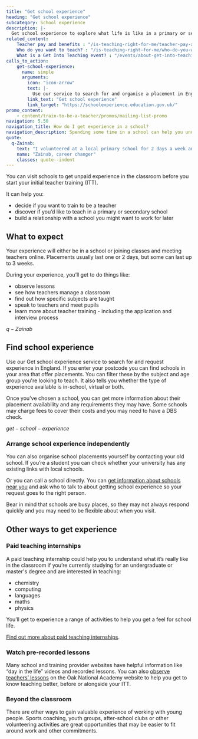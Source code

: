 ```yaml
---
title: "Get school experience"
heading: "Get school experience"
subcategory: School experience
description: |-
  Get school experience to explore what life is like in a primary or secondary classroom and find out if teaching is right for you.
related_content:
    Teacher pay and benefits : "/is-teaching-right-for-me/teacher-pay-and-benefits"
    Who do you want to teach? : "/is-teaching-right-for-me/who-do-you-want-to-teach"
    What is a Get Into Teaching event? : "/events/about-get-into-teaching-events"
calls_to_action:
    get-school-experience:
      name: simple
      arguments:
        icon: "icon-arrow"
        text: |-
          Use our service to search for and organise a placement in England.
        link_text: "Get school experience"
        link_target: "https://schoolexperience.education.gov.uk/"
promo_content:
    - content/train-to-be-a-teacher/promos/mailing-list-promo
navigation: 5.50
navigation_title: How do I get experience in a school?
navigation_description: Spending some time in a school can help you understand if teaching is right for you and give you experience to talk about in your application.
quote:
  q-Zainab:
    text: "I volunteered at a local primary school for 2 days a week and from the moment I walked into my first class, it felt very natural to be interacting with children."
    name: "Zainab, career changer"
    classes: quote--indent
---
```


You can visit schools to get unpaid experience in the classroom before you start your initial teacher training (ITT).

It can help you:

- decide if you want to train to be a teacher
- discover if you’d like to teach in a primary or secondary school
- build a relationship with a school you might want to work for later

## What to expect

Your experience will either be in a school or joining classes and meeting teachers online. Placements usually last one or 2 days, but some can last up to 3 weeks.

During your experience, you’ll get to do things like:

- observe lessons
- see how teachers manage a classroom
- find out how specific subjects are taught
- speak to teachers and meet pupils
- learn more about teacher training - including the application and interview process

$q-Zainab$

## Find school experience

Use our Get school experience service to search for and request experience in England. If you enter your postcode you can find schools in your area that offer placements. You can filter these by the subject and age group you're looking to teach. It also tells you whether the type of experience available is in-school, virtual or both.

Once you've chosen a school, you can get more information about their placement availability and any requirements they may have. Some schools may charge fees to cover their costs and you may need to have a DBS check. 

$get-school-experience$

### Arrange school experience independently

You can also organise school placements yourself by contacting your old school. If you’re a student you can check whether your university has any existing links with local schools. 

Or you can call a school directly. You can [get information about schools near you](https://get-information-schools.service.gov.uk/) and ask who to talk to about getting school experience so your request goes to the right person. 

Bear in mind that schools are busy places, so they may not always respond quickly and you may need to be flexible about when you visit. 

## Other ways to get experience 

### Paid teaching internships

A paid teaching internship could help you to understand what it’s really like in the classroom if you’re currently studying for an undergraduate or master's degree and are interested in teaching:

- chemistry
- computing
- languages
- maths
- physics

You’ll get to experience a range of activities to help you get a feel for school life.

[Find out more about paid teaching internships](/is-teaching-right-for-me/teaching-internship-providers).

### Watch pre-recorded lessons

Many school and training provider websites have helpful information like “day in the life” videos and recorded lessons. You can also [observe teachers’ lessons](https://teachers.thenational.academy/lessons-for-itt) on the Oak National Academy website to help you get to know teaching better, before or alongside your ITT.

### Beyond the classroom

There are other ways to gain valuable experience of working with young people. Sports coaching, youth groups, after-school clubs or other volunteering activities are great opportunities that may be easier to fit around work and other commitments. 


